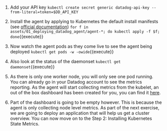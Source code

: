 1. Add your API key
`kubectl create secret generic datadog-api-key --from-literal=token=$DD_API_KEY`
1. Install the agent by applying to Kubernetes the default install manifests
   (see [official documentation](https://docs.datadoghq.com/agent/kubernetes/daemonset_setup/))
`for f in assets/01_deploying_datadog_agent/agent-*; do kubectl apply -f $f; done`{{execute}}
1. Now watch the agent pods as they come live to see the agent being deployed
`kubectl get pods -w -owide`{{execute}}
1. Also look at the status of the daemonset
`kubectl get daemonset`{{execute}}

1. As there is only one worker node, you will only see one pod running. 
You can already go in your Datadog account to see the metrics reporting.
As the agent will start collecting metrics from the kubelet, an out of the box dashboard has been created for you, you can find it [here](https://app.datadoghq.com/screen/integration/86/kubernetes---overview).

1. Part of the dashboard is going to be empty however. This is because the agent is only collecting node level metrics. As part of the next exercise, we are going to deploy an application that will help us get a cluster overview. You can now move on to the Step 2: Installing Kubernetes State Metrics.
